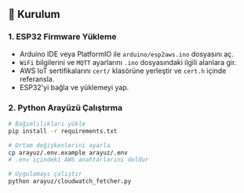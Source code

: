 ## 🚀 Kurulum

### 1. ESP32 Firmware Yükleme

- Arduino IDE veya PlatformIO ile `arduino/esp2aws.ino` dosyasını aç.
- `WiFi` bilgilerini ve `MQTT` ayarlarını `.ino` dosyasındaki ilgili alanlara gir.
- AWS IoT sertifikalarını `cert/` klasörüne yerleştir ve `cert.h` içinde referansla.
- ESP32'yi bağla ve yüklemeyi yap.

### 2. Python Arayüzü Çalıştırma

```bash
# Bağımlılıkları yükle
pip install -r requirements.txt

# Ortam değişkenlerini ayarla
cp arayuz/.env.example arayuz/.env
# .env içindeki AWS anahtarlarını doldur

# Uygulamayı çalıştır
python arayuz/cloudwatch_fetcher.py
